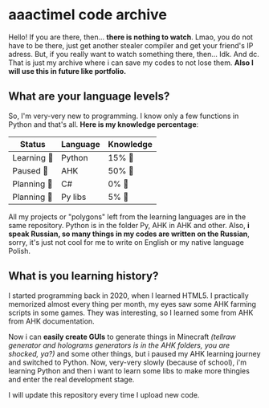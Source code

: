 # aaactimel code archive
Hello! If you are there, then... **there is nothing to watch**. Lmao, you do not have to be there, just get another stealer compiler and get your friend's IP adress.
But, if you really want to watch something there, then...  Idk. And dc. That is just my archive where i can save my codes to not lose them.
**Also I will use this in future like portfolio.**

## What are your language levels?
So, I'm very-very new to programming. I know only a few functions in Python and that's all. **Here is my knowledge percentage**:

|  Status | Language  | Knowledge  |
| ------------ | ------------ | ------------ |
| Learning 🔷 |  Python | 15% 🧒
| Paused 🔶  |  AHK | 50% 🧑
| Planning 🔹  | C#  | 0% 👶
| Planning 🔹  | Py libs  | 5% 👶

All my projects or "polygons" left from the learning languages are in the same repository. Python is in the folder Py, AHK in AHK and other.
Also, **i speak Russian, so many things in my codes are written on the Russian**, sorry, it's just not cool for me to write on English or my native language Polish.

## What is you learning history?
I started programming back in 2020, when I learned HTML5. I practically memorized almost every thing per month, my eyes saw some AHK farming scripts in some games. They was interesting, so I learned some from AHK from AHK documentation.

Now i can **easily create GUIs** to generate things in Minecraft *(tellraw generator and holograms generators is in the AHK folders, you are shocked, ya?)* and some other things, but i paused my AHK learning journey and switched to Python. 
Now, very-very slowly (because of school), i'm learning Python and then i want to learn some libs to make more thingies and enter the real development stage.

I will update this repository every time I upload new code.
